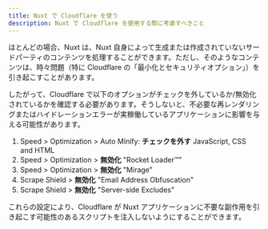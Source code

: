 ```yaml
---
title: Nuxt で Cloudflare を使う
description: Nuxt で Cloudflare を使用する際に考慮すべきこと
---
```


ほとんどの場合、Nuxt は、Nuxt 自身によって生成または作成されていないサードパーティのコンテンツを処理することができます。ただし、そのようなコンテンツは、時々問題（特に Cloudflare の「最小化とセキュリティオプション」）を引き起こすことがあります。

したがって、Cloudflare で以下のオプションがチェックを外しているか/無効化されているかを確認する必要があります。そうしないと、不必要な再レンダリングまたはハイドレーションエラーが実稼働しているアプリケーションに影響を与える可能性があります。

1. Speed > Optimization > Auto Minify: **チェックを外す** JavaScript, CSS and HTML
2. Speed > Optimization > **無効化** "Rocket Loader™"
3. Speed > Optimization > **無効化** "Mirage"
4. Scrape Shield > **無効化** "Email Address Obfuscation"
5. Scrape Shield > **無効化** "Server-side Excludes"

これらの設定により、Cloudflare が Nuxt アプリケーションに不要な副作用を引き起こす可能性のあるスクリプトを注入しないようにすることができます。
